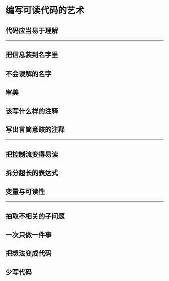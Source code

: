 # 编写可读代码的艺术

## 代码应当易于理解

***

## 把信息装到名字里

## 不会误解的名字

## 审美

## 该写什么样的注释

## 写出言简意赅的注释

***

## 把控制流变得易读

## 拆分超长的表达式

## 变量与可读性

***

## 抽取不相关的子问题

## 一次只做一件事

## 把想法变成代码

## 少写代码
